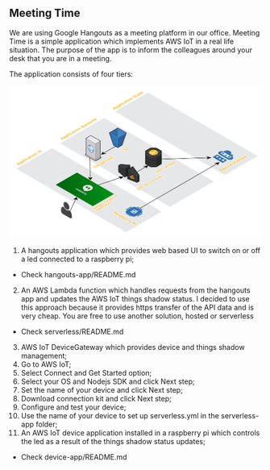 ## Meeting Time

We are using Google Hangouts as a meeting platform in our office. Meeting Time is a simple application which implements AWS IoT in a real life situation. 
The purpose of the app is to inform the colleagues around your desk that you are in a meeting.

The application consists of four tiers:

![alt tag](MeetingTime.png)

1. A hangouts application which provides web based UI to switch on or off a led connected to a raspberry pi;
  * Check hangouts-app/README.md
2. An AWS Lambda function which handles requests from the hangouts app and updates the AWS IoT things shadow status. I decided to use this approach because it provides https transfer of the API data and is very cheap. You are free to use another solution, hosted or serverless
  * Check serverless/README.md
3. AWS IoT DeviceGateway which provides device and things shadow management;
  1. Go to AWS IoT;
  2. Select Connect and Get Started option;
  3. Select your OS and Nodejs SDK and click Next step;
  4. Set the name of your device and click Next step;
  5. Download connection kit and click Next step;
  6. Configure and test your device;
  7. Use the name of your device to set up serverless.yml in the serverless-app folder;
4. An AWS IoT device application installed in a raspberry pi which controls the led as a result of the things shadow status updates;
  * Check device-app/README.md